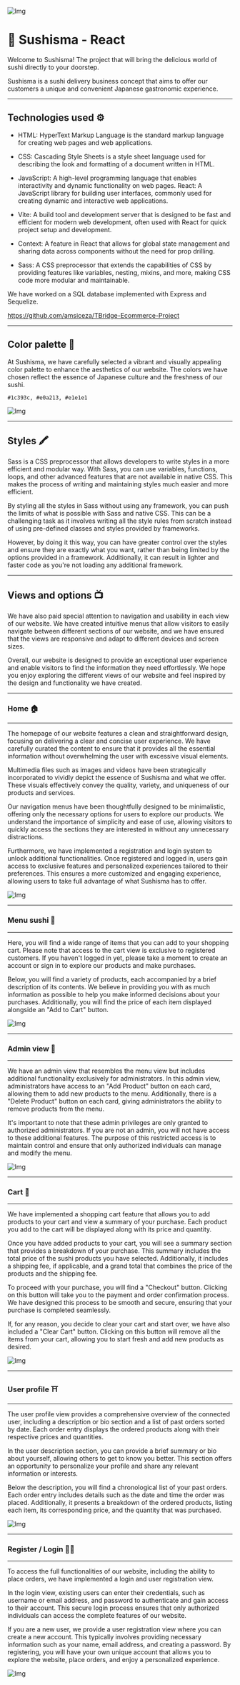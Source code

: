 ![Img](./src/assets/readme/banner.jpg)

# 🍱 Sushisma - React 

Welcome to Sushisma! The project that will bring the delicious world of sushi directly to your doorstep.

Sushisma is a sushi delivery business concept that aims to offer our customers a unique and convenient Japanese gastronomic experience.

---
## Technologies used ⚙️

* HTML: HyperText Markup Language is the standard markup language for creating web pages and web applications.

* CSS: Cascading Style Sheets is a style sheet language used for describing the look and formatting of a document written in HTML.

* JavaScript: A high-level programming language that enables interactivity and dynamic functionality on web pages.
React: A JavaScript library for building user interfaces, commonly used for creating dynamic and interactive web applications.

* Vite: A build tool and development server that is designed to be fast and efficient for modern web development, often used with React for quick project setup and development.

* Context: A feature in React that allows for global state management and sharing data across components without the need for prop drilling.

* Sass: A CSS preprocessor that extends the capabilities of CSS by providing features like variables, nesting, mixins, and more, making CSS code more modular and maintainable.

We have worked on a SQL database implemented with Express and Sequelize.

https://github.com/amsiceza/TBridge-Ecommerce-Project

---
## Color palette 🎨
At Sushisma, we have carefully selected a vibrant and visually appealing color palette to enhance the aesthetics of our website. The colors we have chosen reflect the essence of Japanese culture and the freshness of our sushi.
```
#1c393c, #e0a213, #e1e1e1
```

![Img](./src/assets/readme/colors.png)

---
## Styles 🖍
Sass is a CSS preprocessor that allows developers to write styles in a more efficient and modular way. With Sass, you can use variables, functions, loops, and other advanced features that are not available in native CSS. This makes the process of writing and maintaining styles much easier and more efficient.

By styling all the styles in Sass without using any framework, you can push the limits of what is possible with Sass and native CSS. This can be a challenging task as it involves writing all the style rules from scratch instead of using pre-defined classes and styles provided by frameworks.

However, by doing it this way, you can have greater control over the styles and ensure they are exactly what you want, rather than being limited by the options provided in a framework. Additionally, it can result in lighter and faster code as you're not loading any additional framework.

---
## Views and options 📺

We have also paid special attention to navigation and usability in each view of our website. We have created intuitive menus that allow visitors to easily navigate between different sections of our website, and we have ensured that the views are responsive and adapt to different devices and screen sizes.

Overall, our website is designed to provide an exceptional user experience and enable visitors to find the information they need effortlessly. We hope you enjoy exploring the different views of our website and feel inspired by the design and functionality we have created.

---
### Home 🏠
---
The homepage of our website features a clean and straightforward design, focusing on delivering a clear and concise user experience. We have carefully curated the content to ensure that it provides all the essential information without overwhelming the user with excessive visual elements.

Multimedia files such as images and videos have been strategically incorporated to vividly depict the essence of Sushisma and what we offer. These visuals effectively convey the quality, variety, and uniqueness of our products and services.

Our navigation menus have been thoughtfully designed to be minimalistic, offering only the necessary options for users to explore our products. We understand the importance of simplicity and ease of use, allowing visitors to quickly access the sections they are interested in without any unnecessary distractions.

Furthermore, we have implemented a registration and login system to unlock additional functionalities. Once registered and logged in, users gain access to exclusive features and personalized experiences tailored to their preferences. This ensures a more customized and engaging experience, allowing users to take full advantage of what Sushisma has to offer.

![Img](./src/assets/readme/home.png)

---
### Menu sushi 🍣
---
Here, you will find a wide range of items that you can add to your shopping cart. Please note that access to the cart view is exclusive to registered customers. If you haven't logged in yet, please take a moment to create an account or sign in to explore our products and make purchases.

Below, you will find a variety of products, each accompanied by a brief description of its contents. We believe in providing you with as much information as possible to help you make informed decisions about your purchases. Additionally, you will find the price of each item displayed alongside an "Add to Cart" button.

![Img](./src/assets/readme/menu.png)

---
### Admin view 👤
---
We have an admin view that resembles the menu view but includes additional functionality exclusively for administrators. In this admin view, administrators have access to an "Add Product" button on each card, allowing them to add new products to the menu. Additionally, there is a "Delete Product" button on each card, giving administrators the ability to remove products from the menu.

It's important to note that these admin privileges are only granted to authorized administrators. If you are not an admin, you will not have access to these additional features. The purpose of this restricted access is to maintain control and ensure that only authorized individuals can manage and modify the menu.

![Img](./src/assets/readme/admin.png)

---
### Cart 🛒
---
We have implemented a shopping cart feature that allows you to add products to your cart and view a summary of your purchase. Each product you add to the cart will be displayed along with its price and quantity.

Once you have added products to your cart, you will see a summary section that provides a breakdown of your purchase. This summary includes the total price of the sushi products you have selected. Additionally, it includes a shipping fee, if applicable, and a grand total that combines the price of the products and the shipping fee.

To proceed with your purchase, you will find a "Checkout" button. Clicking on this button will take you to the payment and order confirmation process. We have designed this process to be smooth and secure, ensuring that your purchase is completed seamlessly.

If, for any reason, you decide to clear your cart and start over, we have also included a "Clear Cart" button. Clicking on this button will remove all the items from your cart, allowing you to start fresh and add new products as desired.

![Img](./src/assets/readme/cart.png)

---
### User profile ⛩
---
The user profile view provides a comprehensive overview of the connected user, including a description or bio section and a list of past orders sorted by date. Each order entry displays the ordered products along with their respective prices and quantities.

In the user description section, you can provide a brief summary or bio about yourself, allowing others to get to know you better. This section offers an opportunity to personalize your profile and share any relevant information or interests.

Below the description, you will find a chronological list of your past orders. Each order entry includes details such as the date and time the order was placed. Additionally, it presents a breakdown of the ordered products, listing each item, its corresponding price, and the quantity that was purchased.

![Img](./src/assets/readme/profile.png)

---
### Register / Login 🧑‍🍳
---
To access the full functionalities of our website, including the ability to place orders, we have implemented a login and user registration view.

In the login view, existing users can enter their credentials, such as username or email address, and password to authenticate and gain access to their account. This secure login process ensures that only authorized individuals can access the complete features of our website.

If you are a new user, we provide a user registration view where you can create a new account. This typically involves providing necessary information such as your name, email address, and creating a password. By registering, you will have your own unique account that allows you to explore the website, place orders, and enjoy a personalized experience.

![Img](./src/assets/readme/login.png)








